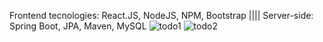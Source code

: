 Frontend tecnologies: React.JS, NodeJS, NPM, Bootstrap ||||
Server-side: Spring Boot, JPA, Maven, MySQL
![todo1](https://user-images.githubusercontent.com/62899772/117589615-4a202080-b133-11eb-8ffc-3549db420352.png)
![todo2](https://user-images.githubusercontent.com/62899772/117589618-4ab8b700-b133-11eb-9234-4d92cd51dc74.png)
